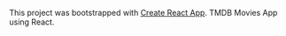 This project was bootstrapped with [Create React App](https://github.com/facebook/create-react-app).
TMDB Movies App using React. 